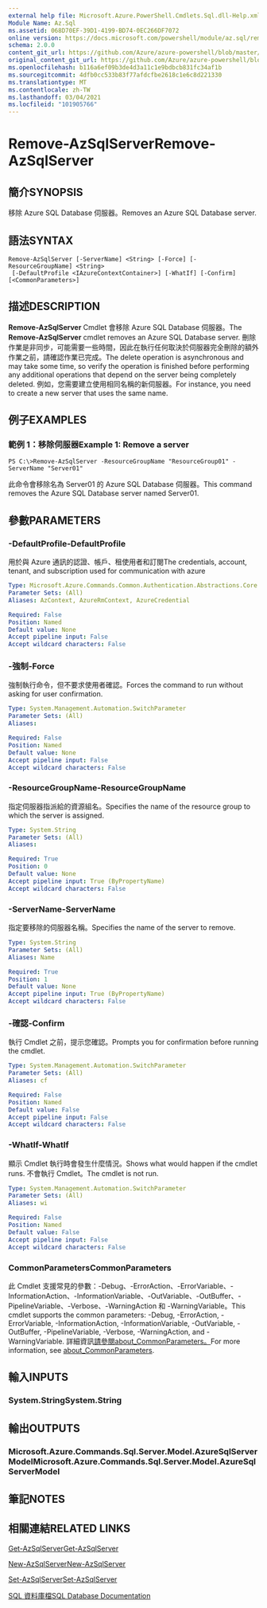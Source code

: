 ```yaml
---
external help file: Microsoft.Azure.PowerShell.Cmdlets.Sql.dll-Help.xml
Module Name: Az.Sql
ms.assetid: 068D70EF-39D1-4199-BD74-0EC266DF7072
online version: https://docs.microsoft.com/powershell/module/az.sql/remove-azsqlserver
schema: 2.0.0
content_git_url: https://github.com/Azure/azure-powershell/blob/master/src/Sql/Sql/help/Remove-AzSqlServer.md
original_content_git_url: https://github.com/Azure/azure-powershell/blob/master/src/Sql/Sql/help/Remove-AzSqlServer.md
ms.openlocfilehash: b116a6ef09b3de4d3a11c1e9bdbcb831fc34af1b
ms.sourcegitcommit: 4dfb0cc533b83f77afdcfbe2618c1e6c8d221330
ms.translationtype: MT
ms.contentlocale: zh-TW
ms.lasthandoff: 03/04/2021
ms.locfileid: "101905766"
---
```

# <span data-ttu-id="e6d4e-101">Remove-AzSqlServer</span><span class="sxs-lookup"><span data-stu-id="e6d4e-101">Remove-AzSqlServer</span></span>

## <span data-ttu-id="e6d4e-102">簡介</span><span class="sxs-lookup"><span data-stu-id="e6d4e-102">SYNOPSIS</span></span>
<span data-ttu-id="e6d4e-103">移除 Azure SQL Database 伺服器。</span><span class="sxs-lookup"><span data-stu-id="e6d4e-103">Removes an Azure SQL Database server.</span></span>

## <span data-ttu-id="e6d4e-104">語法</span><span class="sxs-lookup"><span data-stu-id="e6d4e-104">SYNTAX</span></span>

```
Remove-AzSqlServer [-ServerName] <String> [-Force] [-ResourceGroupName] <String>
 [-DefaultProfile <IAzureContextContainer>] [-WhatIf] [-Confirm] [<CommonParameters>]
```

## <span data-ttu-id="e6d4e-105">描述</span><span class="sxs-lookup"><span data-stu-id="e6d4e-105">DESCRIPTION</span></span>
<span data-ttu-id="e6d4e-106">**Remove-AzSqlServer** Cmdlet 會移除 Azure SQL Database 伺服器。</span><span class="sxs-lookup"><span data-stu-id="e6d4e-106">The **Remove-AzSqlServer** cmdlet removes an Azure SQL Database server.</span></span>
<span data-ttu-id="e6d4e-107">刪除作業是非同步，可能需要一些時間，因此在執行任何取決於伺服器完全刪除的額外作業之前，請確認作業已完成。</span><span class="sxs-lookup"><span data-stu-id="e6d4e-107">The delete operation is asynchronous and may take some time, so verify the operation is finished before performing any additional operations that depend on the server being completely deleted.</span></span>
<span data-ttu-id="e6d4e-108">例如，您需要建立使用相同名稱的新伺服器。</span><span class="sxs-lookup"><span data-stu-id="e6d4e-108">For instance, you need to create a new server that uses the same name.</span></span>

## <span data-ttu-id="e6d4e-109">例子</span><span class="sxs-lookup"><span data-stu-id="e6d4e-109">EXAMPLES</span></span>

### <span data-ttu-id="e6d4e-110">範例 1：移除伺服器</span><span class="sxs-lookup"><span data-stu-id="e6d4e-110">Example 1: Remove a server</span></span>
```
PS C:\>Remove-AzSqlServer -ResourceGroupName "ResourceGroup01" -ServerName "Server01"
```

<span data-ttu-id="e6d4e-111">此命令會移除名為 Server01 的 Azure SQL Database 伺服器。</span><span class="sxs-lookup"><span data-stu-id="e6d4e-111">This command removes the Azure SQL Database server named Server01.</span></span>

## <span data-ttu-id="e6d4e-112">參數</span><span class="sxs-lookup"><span data-stu-id="e6d4e-112">PARAMETERS</span></span>

### <span data-ttu-id="e6d4e-113">-DefaultProfile</span><span class="sxs-lookup"><span data-stu-id="e6d4e-113">-DefaultProfile</span></span>
<span data-ttu-id="e6d4e-114">用於與 Azure 通訊的認證、帳戶、租使用者和訂閱</span><span class="sxs-lookup"><span data-stu-id="e6d4e-114">The credentials, account, tenant, and subscription used for communication with azure</span></span>

```yaml
Type: Microsoft.Azure.Commands.Common.Authentication.Abstractions.Core.IAzureContextContainer
Parameter Sets: (All)
Aliases: AzContext, AzureRmContext, AzureCredential

Required: False
Position: Named
Default value: None
Accept pipeline input: False
Accept wildcard characters: False
```

### <span data-ttu-id="e6d4e-115">-強制</span><span class="sxs-lookup"><span data-stu-id="e6d4e-115">-Force</span></span>
<span data-ttu-id="e6d4e-116">強制執行命令，但不要求使用者確認。</span><span class="sxs-lookup"><span data-stu-id="e6d4e-116">Forces the command to run without asking for user confirmation.</span></span>

```yaml
Type: System.Management.Automation.SwitchParameter
Parameter Sets: (All)
Aliases:

Required: False
Position: Named
Default value: None
Accept pipeline input: False
Accept wildcard characters: False
```

### <span data-ttu-id="e6d4e-117">-ResourceGroupName</span><span class="sxs-lookup"><span data-stu-id="e6d4e-117">-ResourceGroupName</span></span>
<span data-ttu-id="e6d4e-118">指定伺服器指派給的資源組名。</span><span class="sxs-lookup"><span data-stu-id="e6d4e-118">Specifies the name of the resource group to which the server is assigned.</span></span>

```yaml
Type: System.String
Parameter Sets: (All)
Aliases:

Required: True
Position: 0
Default value: None
Accept pipeline input: True (ByPropertyName)
Accept wildcard characters: False
```

### <span data-ttu-id="e6d4e-119">-ServerName</span><span class="sxs-lookup"><span data-stu-id="e6d4e-119">-ServerName</span></span>
<span data-ttu-id="e6d4e-120">指定要移除的伺服器名稱。</span><span class="sxs-lookup"><span data-stu-id="e6d4e-120">Specifies the name of the server to remove.</span></span>

```yaml
Type: System.String
Parameter Sets: (All)
Aliases: Name

Required: True
Position: 1
Default value: None
Accept pipeline input: True (ByPropertyName)
Accept wildcard characters: False
```

### <span data-ttu-id="e6d4e-121">-確認</span><span class="sxs-lookup"><span data-stu-id="e6d4e-121">-Confirm</span></span>
<span data-ttu-id="e6d4e-122">執行 Cmdlet 之前，提示您確認。</span><span class="sxs-lookup"><span data-stu-id="e6d4e-122">Prompts you for confirmation before running the cmdlet.</span></span>

```yaml
Type: System.Management.Automation.SwitchParameter
Parameter Sets: (All)
Aliases: cf

Required: False
Position: Named
Default value: False
Accept pipeline input: False
Accept wildcard characters: False
```

### <span data-ttu-id="e6d4e-123">-WhatIf</span><span class="sxs-lookup"><span data-stu-id="e6d4e-123">-WhatIf</span></span>
<span data-ttu-id="e6d4e-124">顯示 Cmdlet 執行時會發生什麼情況。</span><span class="sxs-lookup"><span data-stu-id="e6d4e-124">Shows what would happen if the cmdlet runs.</span></span>
<span data-ttu-id="e6d4e-125">不會執行 Cmdlet。</span><span class="sxs-lookup"><span data-stu-id="e6d4e-125">The cmdlet is not run.</span></span>

```yaml
Type: System.Management.Automation.SwitchParameter
Parameter Sets: (All)
Aliases: wi

Required: False
Position: Named
Default value: False
Accept pipeline input: False
Accept wildcard characters: False
```

### <span data-ttu-id="e6d4e-126">CommonParameters</span><span class="sxs-lookup"><span data-stu-id="e6d4e-126">CommonParameters</span></span>
<span data-ttu-id="e6d4e-127">此 Cmdlet 支援常見的參數：-Debug、-ErrorAction、-ErrorVariable、-InformationAction、-InformationVariable、-OutVariable、-OutBuffer、-PipelineVariable、-Verbose、-WarningAction 和 -WarningVariable。</span><span class="sxs-lookup"><span data-stu-id="e6d4e-127">This cmdlet supports the common parameters: -Debug, -ErrorAction, -ErrorVariable, -InformationAction, -InformationVariable, -OutVariable, -OutBuffer, -PipelineVariable, -Verbose, -WarningAction, and -WarningVariable.</span></span> <span data-ttu-id="e6d4e-128">詳細資訊[請參閱about_CommonParameters。](http://go.microsoft.com/fwlink/?LinkID=113216)</span><span class="sxs-lookup"><span data-stu-id="e6d4e-128">For more information, see [about_CommonParameters](http://go.microsoft.com/fwlink/?LinkID=113216).</span></span>

## <span data-ttu-id="e6d4e-129">輸入</span><span class="sxs-lookup"><span data-stu-id="e6d4e-129">INPUTS</span></span>

### <span data-ttu-id="e6d4e-130">System.String</span><span class="sxs-lookup"><span data-stu-id="e6d4e-130">System.String</span></span>

## <span data-ttu-id="e6d4e-131">輸出</span><span class="sxs-lookup"><span data-stu-id="e6d4e-131">OUTPUTS</span></span>

### <span data-ttu-id="e6d4e-132">Microsoft.Azure.Commands.Sql.Server.Model.AzureSqlServerModel</span><span class="sxs-lookup"><span data-stu-id="e6d4e-132">Microsoft.Azure.Commands.Sql.Server.Model.AzureSqlServerModel</span></span>

## <span data-ttu-id="e6d4e-133">筆記</span><span class="sxs-lookup"><span data-stu-id="e6d4e-133">NOTES</span></span>

## <span data-ttu-id="e6d4e-134">相關連結</span><span class="sxs-lookup"><span data-stu-id="e6d4e-134">RELATED LINKS</span></span>

[<span data-ttu-id="e6d4e-135">Get-AzSqlServer</span><span class="sxs-lookup"><span data-stu-id="e6d4e-135">Get-AzSqlServer</span></span>](./Get-AzSqlServer.md)

[<span data-ttu-id="e6d4e-136">New-AzSqlServer</span><span class="sxs-lookup"><span data-stu-id="e6d4e-136">New-AzSqlServer</span></span>](./New-AzSqlServer.md)

[<span data-ttu-id="e6d4e-137">Set-AzSqlServer</span><span class="sxs-lookup"><span data-stu-id="e6d4e-137">Set-AzSqlServer</span></span>](./Set-AzSqlServer.md)

[<span data-ttu-id="e6d4e-138">SQL 資料庫檔</span><span class="sxs-lookup"><span data-stu-id="e6d4e-138">SQL Database Documentation</span></span>](https://docs.microsoft.com/azure/sql-database/)


